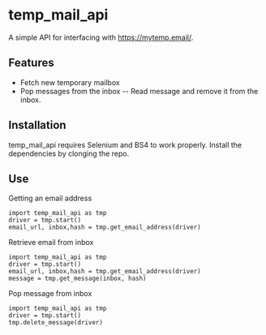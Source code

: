 
# temp_mail_api

A simple API for interfacing with https://mytemp.email/.

## Features

- Fetch new temporary mailbox
- Pop messages from the inbox
-- Read message and remove it from the inbox.

## Installation

temp_mail_api requires Selenium and BS4 to work properly.
Install the dependencies by clonging the repo.

## Use

Getting an email address
```
import temp_mail_api as tmp
driver = tmp.start()
email_url, inbox,hash = tmp.get_email_address(driver)
```

Retrieve email from inbox
```
import temp_mail_api as tmp
driver = tmp.start()
email_url, inbox,hash = tmp.get_email_address(driver)
message = tmp.get_message(inbox, hash)

```



Pop message from inbox
```
import temp_mail_api as tmp
driver = tmp.start()
tmp.delete_message(driver)
```
